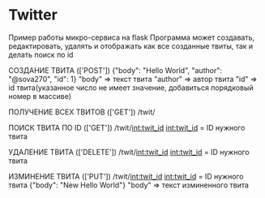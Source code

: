 # Twitter
Пример работы микро-сервиса на flask
Программа может создавать, редактировать, удалять и отображать как все созданные твиты, так и делать поиск по id 

СОЗДАНИЕ ТВИТА (['POST'])
{"body": "Hello World", "author": "@sova270", "id": 1}
"body" => текст твита 
"author" => автор твита 
"id" => id твита(указанное число не имеет значение, добавиться порядковый номер в массиве)

ПОЛУЧЕНИЕ ВСЕХ ТВИТОВ (['GET'])
/twit/

ПОИСК ТВИТА ПО ID (['GET'])
/twit/<int:twit_id> 
<int:twit_id> = ID нужного твита 

УДАЛЕНИЕ ТВИТА (['DELETE'])
/twit/<int:twit_id> 
<int:twit_id> = ID нужного твита 

ИЗМИНЕНИЕ ТВИТА (['PUT'])
/twit/<int:twit_id> 
<int:twit_id> = ID нужного твита 
{"body": "New Hello World"}
"body" => текст изминенного твита 
